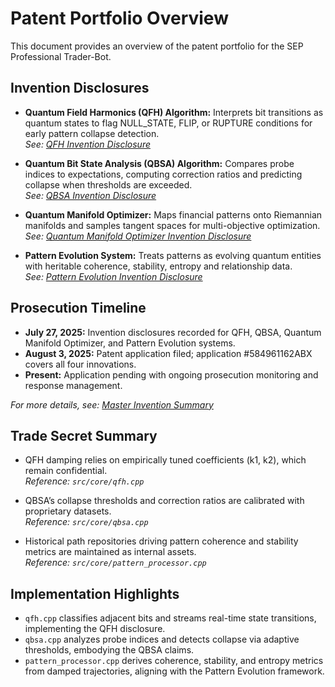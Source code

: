 # Patent Portfolio Overview

This document provides an overview of the patent portfolio for the SEP Professional Trader-Bot.

## Invention Disclosures

- **Quantum Field Harmonics (QFH) Algorithm:** Interprets bit transitions as quantum states to flag NULL_STATE, FLIP, or RUPTURE conditions for early pattern collapse detection.  
  *See: [QFH Invention Disclosure](../05_PATENT_PORTFOLIO/01_QFH_INVENTION_DISCLOSURE.md)*

- **Quantum Bit State Analysis (QBSA) Algorithm:** Compares probe indices to expectations, computing correction ratios and predicting collapse when thresholds are exceeded.  
  *See: [QBSA Invention Disclosure](../05_PATENT_PORTFOLIO/02_QBSA_INVENTION_DISCLOSURE.md)*

- **Quantum Manifold Optimizer:** Maps financial patterns onto Riemannian manifolds and samples tangent spaces for multi-objective optimization.  
  *See: [Quantum Manifold Optimizer Invention Disclosure](../05_PATENT_PORTFOLIO/03_QUANTUM_MANIFOLD_OPTIMIZER_INVENTION_DISCLOSURE.md)*

- **Pattern Evolution System:** Treats patterns as evolving quantum entities with heritable coherence, stability, entropy and relationship data.  
  *See: [Pattern Evolution Invention Disclosure](../05_PATENT_PORTFOLIO/04_PATTERN_EVOLUTION_INVENTION_DISCLOSURE.md)*

## Prosecution Timeline

- **July 27, 2025:** Invention disclosures recorded for QFH, QBSA, Quantum Manifold Optimizer, and Pattern Evolution systems.
- **August 3, 2025:** Patent application filed; application #584961162ABX covers all four innovations.
- **Present:** Application pending with ongoing prosecution monitoring and response management.

*For more details, see: [Master Invention Summary](../05_PATENT_PORTFOLIO/00_MASTER_INVENTION_SUMMARY.md)*

## Trade Secret Summary

- QFH damping relies on empirically tuned coefficients (k1, k2), which remain confidential.  
  *Reference: `src/core/qfh.cpp`*

- QBSA’s collapse thresholds and correction ratios are calibrated with proprietary datasets.  
  *Reference: `src/core/qbsa.cpp`*

- Historical path repositories driving pattern coherence and stability metrics are maintained as internal assets.  
  *Reference: `src/core/pattern_processor.cpp`*

## Implementation Highlights

- `qfh.cpp` classifies adjacent bits and streams real-time state transitions, implementing the QFH disclosure.
- `qbsa.cpp` analyzes probe indices and detects collapse via adaptive thresholds, embodying the QBSA claims.
- `pattern_processor.cpp` derives coherence, stability, and entropy metrics from damped trajectories, aligning with the Pattern Evolution framework.
